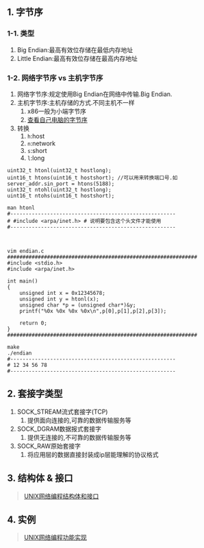## 1. 字节序
### 1-1. 类型
1. Big Endian:最高有效位存储在最低内存地址
2. Little Endian:最高有效位存储在最高内存地址
### 1-2. 网络字节序 vs 主机字节序
1. 网络字节序:规定使用Big Endian在网络中传输.Big Endian.
2. 主机字节序:主机存储的方式.不同主机不一样
    1. x86一般为小端字节序
    2. [查看自己电脑的字节序](https://github.com/orris27/orris/tree/master/network/socket/codes/endian-test)
3. 转换
    1. `h`:host
    2. `n`:network
    3. `s`:short
    4. `l`:long
```
uint32_t htonl(uint32_t hostlong);
uint16_t htons(uint16_t hostshort); //可以用来转换端口号.如server_addr.sin_port = htons(5188);
uint32_t ntohl(uint32_t hostlong);
uint16_t ntohs(uint16_t hostshort);

man htonl
#------------------------------------------------------
# #include <arpa/inet.h> # 说明要包含这个头文件才能使用
#------------------------------------------------------



vim endian.c
##############################################################
#include <stdio.h>
#include <arpa/inet.h>

int main()
{
    unsigned int x = 0x12345678;
    unsigned int y = htonl(x);
    unsigned char *p = (unsigned char*)&y;
    printf("%0x %0x %0x %0x\n",p[0],p[1],p[2],p[3]);

    return 0;
}
##############################################################

make
./endian
#------------------------------------------------------
# 12 34 56 78
#------------------------------------------------------
```



## 2. 套接字类型
1. SOCK_STREAM流式套接字(TCP)
    1. 提供面向连接的,可靠的数据传输服务等
2. SOCK_DGRAM数据报式套接字
    1. 提供无连接的,不可靠的数据传输服务等
3. SOCK_RAW原始套接字
    1. 将应用层的数据直接封装成ip层能理解的协议格式

## 3. 结构体 & 接口
> [UNIX网络编程结构体和接口](https://github.com/orris27/orris/blob/master/network/socket/interface.md)

## 4. 实例
> [UNIX网络编程功能实现](https://github.com/orris27/orris/blob/master/network/socket/implementation.md)

